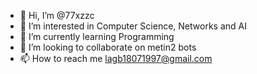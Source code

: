 - 👋 Hi, I’m @77xzzc
- 👀 I’m interested in Computer Science, Networks and AI
- 🌱 I’m currently learning Programming
- 💞️ I’m looking to collaborate on metin2 bots
- 📫 How to reach me lagb18071997@gmail.com

<!---
77xzzc/77xzzc is a ✨ special ✨ repository because its `README.md` (this file) appears on your GitHub profile.
You can click the Preview link to take a look at your changes.
--->
